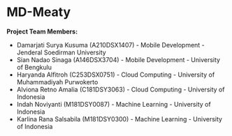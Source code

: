 # MD-Meaty

**Project Team Members:**

- Damarjati Surya Kusuma (A210DSX1407) - Mobile Development - Jenderal Soedirman University
- Sian Nadao Sinaga (A146DSX3704) - Mobile Development - University of Bengkulu
- Haryanda Alfitroh (C253DSX0751) - Cloud Computing - University of Muhammadiyah Purwokerto
- Alviona Retno Amalia (C181DSY3063) - Cloud Computing - University of Indonesia
- Indah Noviyanti (M181DSY0087) - Machine Learning - University of Indonesia
- Karlina Rana Salsabila (M181DSY0300) - Machine Learning - University of Indonesia
